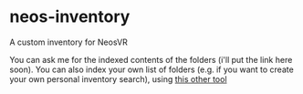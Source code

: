 # neos-inventory
A custom inventory for NeosVR

You can ask me for the indexed contents of the folders (i'll put the link here soon). You can also index your own list of folders (e.g. if you want to create your own personal inventory search), using [this other tool](https://github.com/guillefix/neos-inventory-index)
